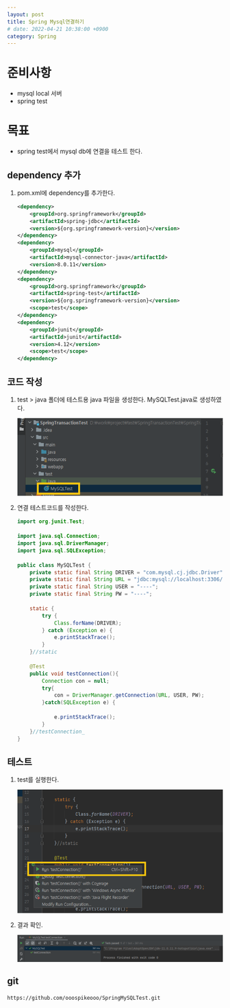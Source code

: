 ```yaml
---
layout: post
title: Spring Mysql연결하기
# date: 2022-04-21 10:38:00 +0900
category: Spring
---
```


# 준비사항
* mysql local 서버
* spring test

# 목표
* spring test에서 mysql db에 연결을 테스트 한다.

## dependency 추가
1. pom.xml에 dependency를 추가한다.
    ```xml
    <dependency>
        <groupId>org.springframework</groupId>
        <artifactId>spring-jdbc</artifactId>
        <version>${org.springframework-version}</version>
    </dependency>
    <dependency>
        <groupId>mysql</groupId>
        <artifactId>mysql-connector-java</artifactId>
        <version>8.0.11</version>
    </dependency>
    <dependency>
        <groupId>org.springframework</groupId>
        <artifactId>spring-test</artifactId>
        <version>${org.springframework-version}</version>
        <scope>test</scope>
    </dependency>
    <dependency>
        <groupId>junit</groupId>
        <artifactId>junit</artifactId>
        <version>4.12</version>
        <scope>test</scope>
    </dependency>
    ```

## 코드 작성
1. test > java 폴더에 테스트용 java 파일을 생성한다. MySQLTest.java로 생성하였다.

    ![title](/public/img/post/2022-04-spring-mysql-connection/01.png)

1. 연결 테스트코드를 작성한다.
    ```java
    import org.junit.Test;

    import java.sql.Connection;
    import java.sql.DriverManager;
    import java.sql.SQLException;

    public class MySQLTest {
        private static final String DRIVER = "com.mysql.cj.jdbc.Driver";
        private static final String URL = "jdbc:mysql://localhost:3306/transaction_test?serverTimezone=Asia/Seoul&&useSSL=false";
        private static final String USER = "----";
        private static final String PW = "----";

        static {
            try {
                Class.forName(DRIVER);
            } catch (Exception e) {
                e.printStackTrace();
            }
        }//static

        @Test
        public void testConnection(){
            Connection con = null;
            try{
                con = DriverManager.getConnection(URL, USER, PW);
            }catch(SQLException e) {

                e.printStackTrace();
            }
        }//testConnection_
    }
    ```

## 테스트
1. test를 실행한다.

    ![title](/public/img/post/2022-04-spring-mysql-connection/02.png)

1. 결과 확인.

    ![title](/public/img/post/2022-04-spring-mysql-connection/03.png)

## git
    https://github.com/ooospikeooo/SpringMySQLTest.git